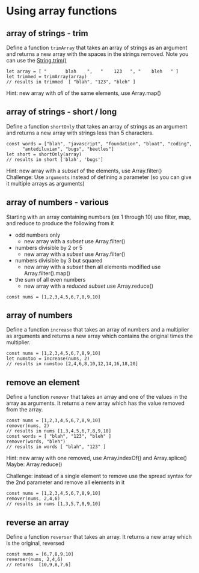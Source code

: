 # Using array functions

## array of strings  - trim
Define a function `trimArray` that takes an array of strings as an argument and returns a new array with the spaces in the strings removed.
Note you can use the [String.trim()](https://developer.mozilla.org/en-US/docs/Web/JavaScript/Reference/Global_Objects/String/Trim)

```
let array = [ "       blah    ",   "    123   ", "    bleh   " ]
let trimmed = trimArray(array)
// results in trimmed  [ "blah", "123", "bleh" ]
```
Hint: new array with _all_ of the same elements, use Array.map()

## array of strings - short / long 
Define a function `shortOnly` that takes an array of strings as an argument and returns a new array with 
strings less than 5 characters.  
```
const words = ["blah", "javascript", "foundation", "bloat", "coding", 
      "antediluvian", "bugs", "beetles"]
let short = shortOnly(array)
// results in short ['blah', 'bugs']
```
Hint: new array with a _subset_ of the elements, use Array.filter()<br>
Challenge: Use `arguments` instead of defining a parameter (so you can give it multiple arrays as arguments)
<!-- 
for future use
https://www.npmjs.com/package/an-array-of-english-words  
-->
## array of numbers - various
Starting with an array containing numbers (ex 1 through 10) use filter, map, and reduce to produce the following from it
* odd numbers only
  * new array with a _subset_ use Array.filter()
* numbers divisible by 2 or 5
  * new array with a _subset_ use Array.filter()
* numbers divisible by 3 but squared
  * new array with a _subset_ then all elements modified use Array.filter().map()
* the sum of all even numbers
  *  new array with a _reduced subset_ use Array.reduce()
```
const nums = [1,2,3,4,5,6,7,8,9,10]
```
## array of numbers 
Define a function `increase` that takes an array of numbers and a multiplier as arguments and returns a new array which contains the original times the multiplier.
```
const nums = [1,2,3,4,5,6,7,8,9,10]
let numstoo = increase(nums, 2)
// results in numstoo [2,4,6,8,10,12,14,16,18,20]
```
## remove an element
Define a function `remover` that takes an array and one of the values in the array as arguments.  It returns a new array which has the value removed from the array.
```
const nums = [1,2,3,4,5,6,7,8,9,10]
remover(nums, 2)
// results in nums [1,3,4,5,6,7,8,9,10]
const words = [ "blah", "123", "bleh" ]
remover(words, "bleh")
// results in words [ "blah", "123" ]
```
Hint: new array with one removed, use Array.indexOf() and Array.splice()<br>
Maybe: Array.reduce()

Challenge: instead of a single element to remove use the spread syntax for the 2nd parameter and remove all elements in it
```
const nums = [1,2,3,4,5,6,7,8,9,10]
remover(nums, 2,4,6)
// results in nums [1,3,5,7,8,9,10]
```
## reverse an array
Define a function `reverser` that takes an array.  It returns a new array which is the original, reversed
```
const nums = [6,7,8,9,10]
reverser(nums, 2,4,6)
// returns  [10,9,8,7,6]
```

